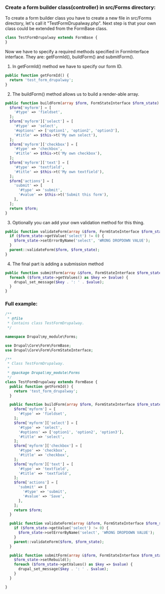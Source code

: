 ### Create a form builder class(controller) in src/Forms directory:

To create a form builder class you have to create a new file in src/Forms directory, let's call it "TestFormDrupalway.php".
Next step is that your own class could be extended from the FormBase class.
```php
class TestFormDrupalway extends FormBase {
}
```
Now we have to specify a required methods specified in FormInterface interface.
They are: getFormId(), buildForm() and submitForm().

1. In getFormId() method we have to specify our form ID.
```php
public function getFormId() {
  return 'test_form_drupalway';
}
```
2. The buildForm() method allows us to build a render-able array.
```php
public function buildForm(array $form, FormStateInterface $form_state) {
  $form['myform'] = [
    '#type' => 'fieldset',
  ];
  $form['myform']['select'] = [
    '#type' => 'select',
    '#options' => ['option1', 'option2', 'option3'],
    '#title' => $this->t('My own select'),
  ];
  $form['myform']['checkbox'] = [
    '#type' => 'checkbox',
    '#title' => $this->t('My own checkbox'),
  ];
  $form['myform']['text'] = [
    '#type' => 'textfield',
    '#title' => $this->t('My own textfield'),
  ];
  $form['actions'] = [
    'submit' => [
      '#type' => 'submit',
      '#value' => $this->t('Submit this form'),
    ],
  ];
  return $form;
}
```
3. Optionally you can add your own validation method for this thing.
```php
public function validateForm(array &$form, FormStateInterface $form_state) {
  if ($form_state->getValue('select') != 0) {
    $form_state->setErrorByName('select', 'WRONG DROPDOWN VALUE');
  }
  parent::validateForm($form, $form_state);
}
```
4. The final part is adding a submission method
```php
public function submitForm(array &$form, FormStateInterface $form_state) {
  foreach ($form_state->getValues() as $key => $value) {
    drupal_set_message($key . ': ' . $value);
  }
}
```

### Full example:
```php
/**
 * @file
 * Contains class TestFormDrupalway.
 */

namespace Drupal\my_module\Forms;

use Drupal\Core\Form\FormBase;
use Drupal\Core\Form\FormStateInterface;

/**
 * Class TestFormDrupalway.
 *
 * @package Drupal\my_module\Forms
 */
class TestFormDrupalway extends FormBase {
  public function getFormId() {
    return 'test_form_drupalway';
  }

  public function buildForm(array $form, FormStateInterface $form_state) {
    $form['myform'] = [
      '#type' => 'fieldset',
    ];
    $form['myform']['select'] = [
      '#type' => 'select',
      '#options' => ['option1', 'option2', 'option3'],
      '#title' => 'select',
    ];
    $form['myform']['checkbox'] = [
      '#type' => 'checkbox',
      '#title' => 'checkbox',
    ];
    $form['myform']['text'] = [
      '#type' => 'textfield',
      '#title' => 'textfield',
    ];
    $form['actions'] = [
      'submit' => [
        '#type' => 'submit',
        '#value' => 'Save',
      ],
    ];
    return $form;
  }

  public function validateForm(array &$form, FormStateInterface $form_state) {
    if ($form_state->getValue('select') != 0) {
      $form_state->setErrorByName('select', 'WRONG DROPDOWN VALUE');
    }
    parent::validateForm($form, $form_state);
  }

  public function submitForm(array &$form, FormStateInterface $form_state) {
    $form_state->setRebuild();
    foreach ($form_state->getValues() as $key => $value) {
      drupal_set_message($key . ': ' . $value);
    }
  }

}
```